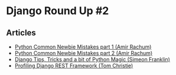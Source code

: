 # Django Round Up #2

## Articles

* [Python Common Newbie Mistakes part 1 (Amir Rachum)](http://blog.amir.rachum.com/post/54770419679/python-common-newbie-mistakes-part-1)
* [Python Common Newbie Mistakes part 2 (Amir Rachum)](http://blog.amir.rachum.com/post/55024295793/python-common-newbie-mistakes-part-2)
* [Django Tips, Tricks and a bit of Python Magic (Simeon Franklin)](http://simeonfranklin.com/blog/2013/jul/11/django-tips-tricks-and-bit-python-magic/)
* [Profiling Django REST Framework (Tom Christie)](http://dabapps.com/blog/api-performance-profiling-django-rest-framework/)
